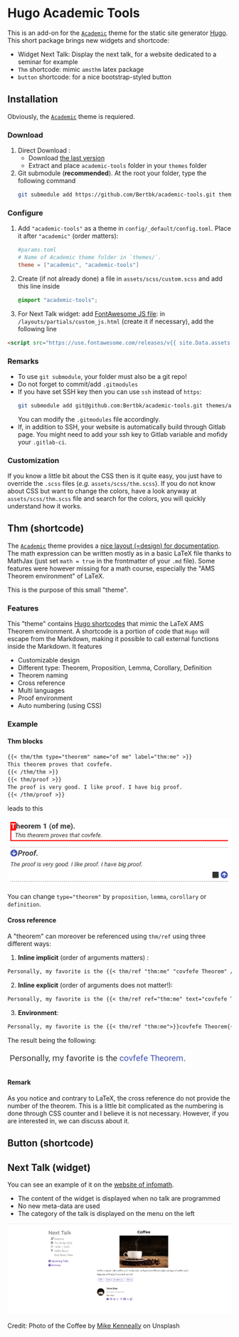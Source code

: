 # Hugo Academic Tools

This is an add-on for the [`Academic`](https://github.com/gcushen/hugo-academic/) theme for the static site generator [Hugo](https://gohugo.io). This short package brings new widgets and shortcode:

- Widget Next Talk: Display the next talk, for a website dedicated to a seminar for example
- `Thm` shortcode: mimic `amsthm` latex package
- `button` shortcode: for a nice bootstrap-styled button


## Installation

Obviously, the [`Academic`](https://github.com/gcushen/hugo-academic/) theme is requiered.

### Download

1. Direct Download :
   - Download [the last version](https://github.com/Bertbk/academic-tools/archive/master.zip)
   - Extract and place `academic-tools` folder in your `themes` folder
2. Git submodule (**recommended**). At the root your folder, type the following command
    ```bash
    git submodule add https://github.com/Bertbk/academic-tools.git themes/academic-tools
    ```

### Configure

1. Add `"academic-tools"` as a theme in `config/_default/config.toml`. Place it after `"academic"` (order matters):
    ```toml
    #params.toml
    # Name of Academic theme folder in `themes/`.
    theme = ["academic", "academic-tools"]
    ```
2. Create (if not already done) a file in `assets/scss/custom.scss` and add this line inside
    ```scss
    @import "academic-tools";
    ```
3. For Next Talk widget: add [FontAwesome JS file](https://fontawesome.com/): in `/layouts/partials/custom_js.html` (create it if necessary), add the following line
```html
<script src="https://use.fontawesome.com/releases/v{{ site.Data.assets.css.fontAwesome.version}}/js/all.js"></script>
```



### Remarks

- To use `git submodule`, your folder must also be a git repo!
- Do not forget to commit/add `.gitmodules`
- If you have set SSH key then you can use `ssh` instead of `https`:
    ```bash
    git submodule add git@github.com:Bertbk/academic-tools.git themes/academic-tools
    ```
  You can modify the `.gitmodules` file accordingly. 
- If, in addition to SSH, your website is automatically build through Gitlab page. You might need to add your ssh key to Gitlab variable and mofidy your `.gitlab-ci`.

### Customization

If you know a little bit about the CSS then is it quite easy, you just have to override the `.scss` files (*e.g.*  `assets/scss/thm.scss`). If you do not know about CSS but want to change the colors, have a look anyway at `assets/scss/thm.scss` file and search for the colors, you will quickly understand how it works.

## Thm (shortcode)

The [`Academic`](https://github.com/gcushen/hugo-academic/) theme provides a [nice layout (=design) for documentation](https://sourcethemes.com/academic/docs/writing-markdown-latex/). The math expression can be written mostly as in a basic LaTeX file thanks to MathJax (just set `math = true` in the frontmatter of your `.md` file). Some features were however missing for a math course, especially the "AMS Theorem environment" of LaTeX.

This is the purpose of this small "theme".

### Features

This "theme" contains [Hugo shortcodes](https://gohugo.io/content-management/shortcodes/#readout) that mimic the LaTeX AMS Theorem environment. A shortcode is a portion of code that `Hugo` will escape from the Markdown, making it possible to call external functions inside the Markdown. It features

- Customizable design
- Different type: Theorem, Proposition, Lemma, Corollary, Definition
- Theorem naming
- Cross reference
- Multi languages
- Proof environment
- Auto numbering (using CSS)

### Example

#### Thm blocks

```md
{{< thm/thm type="theorem" name="of me" label="thm:me" >}}
This theorem proves that covfefe.
{{< /thm/thm >}}
{{< thm/proof >}}
The proof is very good. I like proof. I have big proof.
{{< /thm/proof >}}
```

leads to this

![Thm + Proof example](static/img/thm-block.png)


You can change `type="theorem"` by `proposition`, `lemma`, `corollary` or `definition`.

#### Cross reference

A "theorem" can moreover be referenced using `thm/ref` using three different ways:

1. **Inline implicit** (order of arguments matters) :
  ```md
  Personally, my favorite is the {{< thm/ref "thm:me" "covfefe Theorem" />}}.
  ```
2. **Inline explicit**  (order of arguments does not matter!):
  ```md
  Personally, my favorite is the {{< thm/ref ref="thm:me" text="covfefe Theorem" />}}.
  ```
3. **Environment**:
  ```md
  Personally, my favorite is the {{< thm/ref "thm:me">}}covfefe Theorem{{< /thm/ref >}}.
  ```

The result being the following:

![Cross Reference example](static/img/thm-cross-ref.png)

#### Remark

As you notice and contrary to LaTeX, the cross reference do not provide the number of the theorem. This is a little bit complicated as the numbering is done through CSS counter and I believe it is not necessary. However, if you are interested in, we can discuss about it. 



## Button (shortcode)

## Next Talk  (widget)

You can see an example of it on the [website of infomath](https://infomath.pages.math.cnrs.fr/).

- The content of the widget is displayed when no talk are programmed
- No new meta-data are used
- The category of the talk is displayed on the menu on the left


![next talk](next_talk.png)

Credit: Photo of the Coffee by [Mike Kenneally](https://unsplash.com/photos/tNALoIZhqVM) on Unsplash